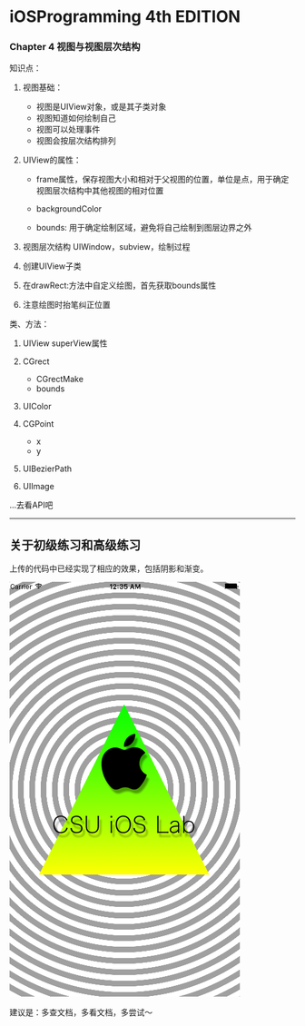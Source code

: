 # iOSProgramming 4th EDITION

### Chapter 4 视图与视图层次结构  

知识点：  

1. 视图基础：  

    - 视图是UIView对象，或是其子类对象  
    - 视图知道如何绘制自己  
    - 视图可以处理事件  
    - 视图会按层次结构排列

2. UIView的属性：
  
    - frame属性，保存视图大小和相对于父视图的位置，单位是点，用于确定视图层次结构中其他视图的相对位置

    - backgroundColor

    - bounds: 用于确定绘制区域，避免将自己绘制到图层边界之外

3. 视图层次结构 UIWindow，subview，绘制过程  
4. 创建UIView子类  
5. 在drawRect:方法中自定义绘图，首先获取bounds属性  
6. 注意绘图时抬笔纠正位置  



类、方法：

1. UIView    superView属性

2. CGrect

    - CGrectMake
    - bounds  


3. UIColor

4. CGPoint

    - x
    - y  

5. UIBezierPath

6. UIImage


...去看API吧

<hr>

## 关于初级练习和高级练习    

上传的代码中已经实现了相应的效果，包括阴影和渐变。  

![preview](preview.png)  

建议是：多查文档，多看文档，多尝试～